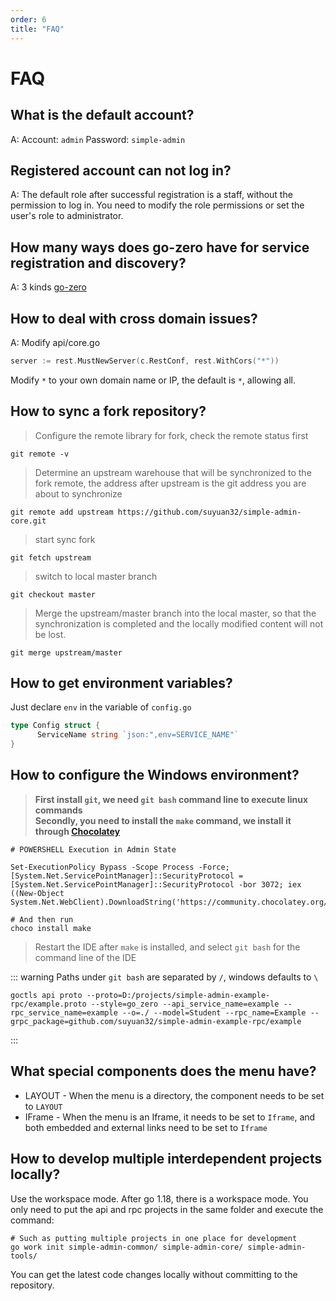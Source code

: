```yaml
---
order: 6
title: "FAQ"
---
```


# FAQ

## What is the default account?

A: Account: `admin` Password: `simple-admin`

## Registered account can not log in?

A: The default role after successful registration is a staff, without the permission to log in. You need to modify the role permissions or set the user's role to administrator.

## How many ways does go-zero have for service registration and discovery?

A: 3 kinds [go-zero](https://mp.weixin.qq.com/s/-WaWJaM_ePEQOf7ExNJe7w)

## How to deal with cross domain issues?

A: Modify api/core.go

```go
server := rest.MustNewServer(c.RestConf, rest.WithCors("*"))
```

Modify `*` to your own domain name or IP, the default is `*`, allowing all.

## How to sync a fork repository?

> Configure the remote library for fork, check the remote status first

```shell
git remote -v
```

> Determine an upstream warehouse that will be synchronized to the fork remote, the address after upstream is the git address you are about to synchronize

```shell
git remote add upstream https://github.com/suyuan32/simple-admin-core.git
```

> start sync fork

```shell
git fetch upstream
```

> switch to local master branch

```shell
git checkout master
```

> Merge the upstream/master branch into the local master, so that the synchronization is completed and the locally modified content will not be lost.

```shell
git merge upstream/master
```

## How to get environment variables?

Just declare `env` in the variable of `config.go`

```go
type Config struct {
      ServiceName string `json:",env=SERVICE_NAME"`
}
```

## How to configure the Windows environment?

> **First install `git`, we need `git bash` command line to execute linux commands** \
> **Secondly, you need to install the `make` command, we install it through [Chocolatey](https://chocolatey.org/install#individual)**

```shell
# POWERSHELL Execution in Admin State

Set-ExecutionPolicy Bypass -Scope Process -Force; [System.Net.ServicePointManager]::SecurityProtocol = [System.Net.ServicePointManager]::SecurityProtocol -bor 3072; iex ((New-Object System.Net.WebClient).DownloadString('https://community.chocolatey.org/install.ps1'))

# And then run
choco install make
```

> Restart the IDE after `make` is installed, and select `git bash` for the command line of the IDE

::: warning
Paths under `git bash` are separated by `/`, windows defaults to `\`

```shell
goctls api proto --proto=D:/projects/simple-admin-example-rpc/example.proto --style=go_zero --api_service_name=example --rpc_service_name=example --o=./ --model=Student --rpc_name=Example --grpc_package=github.com/suyuan32/simple-admin-example-rpc/example
```

:::

## What special components does the menu have?

- LAYOUT - When the menu is a directory, the component needs to be set to `LAYOUT`
- IFrame - When the menu is an Iframe, it needs to be set to `Iframe`, and both embedded and external links need to be set to `Iframe`

## How to develop multiple interdependent projects locally?

Use the workspace mode. After go 1.18, there is a workspace mode. You only need to put the api and rpc projects in the same folder and execute the command:

```shell
# Such as putting multiple projects in one place for development
go work init simple-admin-common/ simple-admin-core/ simple-admin-tools/
```

You can get the latest code changes locally without committing to the repository.
